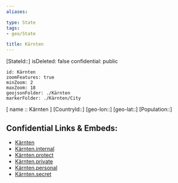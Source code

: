 ```yaml
---
aliases: 

type: State
tags:
- geo/State

title: Kärnten
---
```

[StateId::]
isDeleted: false
confidential: public
```leaflet
id: Kärnten
zoomFeatures: true 
minZoom: 2 
maxZoom: 18
geojsonFolder: ./Kärnten
markerFolder: ./Kärnten/City
```

[ name :: Kärnten ]
[CountryId::]
[geo-lon::]
[geo-lat::]
[Population::]



## Confidential Links & Embeds: 
- [Kärnten](../../../../../../_public/geo/Continent/Europe/Austria/State/K%C3%A4rnten.md) 
- [Kärnten.internal](../../../../../../_internal/geo/Continent/Europe/Austria/State/K%C3%A4rnten.internal.md) 
- [Kärnten.protect](../../../../../../_protect/geo/Continent/Europe/Austria/State/K%C3%A4rnten.protect.md) 
- [Kärnten.private](../../../../../../_private/geo/Continent/Europe/Austria/State/K%C3%A4rnten.private.md) 
- [Kärnten.personal](../../../../../../_personal/geo/Continent/Europe/Austria/State/K%C3%A4rnten.personal.md) 
- [Kärnten.secret](../../../../../../_secret/geo/Continent/Europe/Austria/State/K%C3%A4rnten.secret.md) 
